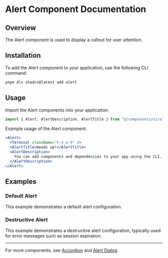 # Alert Component Documentation

## Overview
The Alert component is used to display a callout for user attention.

## Installation
To add the Alert component to your application, use the following CLI command:

```bash
pnpm dlx shadcn@latest add alert
```

## Usage
Import the Alert components into your application:

```javascript
import { Alert, AlertDescription, AlertTitle } from "@/components/ui/alert"
```

Example usage of the Alert component:

```jsx
<Alert>
  <Terminal className="h-4 w-4" />
  <AlertTitle>Heads up!</AlertTitle>
  <AlertDescription>
    You can add components and dependencies to your app using the CLI.
  </AlertDescription>
</Alert>
```

## Examples

### Default Alert
This example demonstrates a default alert configuration.

### Destructive Alert
This example demonstrates a destructive alert configuration, typically used for error messages such as session expiration.

---

For more components, see [Accordion](/docs/components/accordion) and [Alert Dialog](/docs/components/alert-dialog).